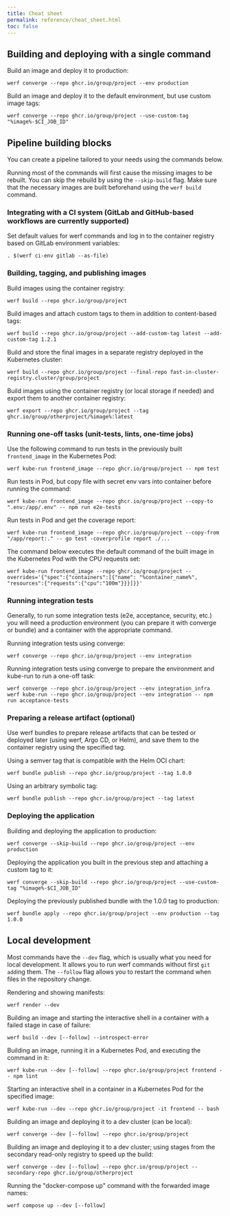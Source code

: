 ```yaml
---
title: Cheat sheet
permalink: reference/cheat_sheet.html
toc: false
---
```


## Building and deploying with a single command

Build an image and deploy it to production:

```shell
werf converge --repo ghcr.io/group/project --env production
```

Build an image and deploy it to the default environment, but use custom image tags:

```shell
werf converge --repo ghcr.io/group/project --use-custom-tag "%image%-$CI_JOB_ID"
```

## Pipeline building blocks

You can create a pipeline tailored to your needs using the commands below.

Running most of the commands will first cause the missing images to be rebuilt. You can skip the rebuild by using the `--skip-build` flag. Make sure that the necessary images are built beforehand using the `werf build` command.

### Integrating with a CI system (GitLab and GitHub-based workflows are currently supported)

Set default values for werf commands and log in to the container registry based on GitLab environment variables:

```shell
. $(werf ci-env gitlab --as-file) 
```

### Building, tagging, and publishing images

Build images using the container registry:

```shell
werf build --repo ghcr.io/group/project
```

Build images and attach custom tags to them in addition to content-based tags:

```shell
werf build --repo ghcr.io/group/project --add-custom-tag latest --add-custom-tag 1.2.1
```

Build and store the final images in a separate registry deployed in the Kubernetes cluster:

```shell
werf build --repo ghcr.io/group/project --final-repo fast-in-cluster-registry.cluster/group/project
```

Build images using the container registry (or local storage if needed) and export them to another container registry:

```shell
werf export --repo ghcr.io/group/project --tag ghcr.io/group/otherproject/%image%:latest
```

### Running one-off tasks (unit-tests, lints, one-time jobs)

Use the following command to run tests in the previously built `frontend_image` in the Kubernetes Pod:

```shell
werf kube-run frontend_image --repo ghcr.io/group/project -- npm test
```

Run tests in Pod, but copy file with secret env vars into container before running the command:

```shell
werf kube-run frontend_image --repo ghcr.io/group/project --copy-to ".env:/app/.env" -- npm run e2e-tests
```

Run tests in Pod and get the coverage report:

```shell
werf kube-run frontend_image --repo ghcr.io/group/project --copy-from "/app/report:." -- go test -coverprofile report ./...
```

The command below executes the default command of the built image in the Kubernetes Pod with the CPU requests set:

```shell
werf kube-run frontend_image --repo ghcr.io/group/project --overrides='{"spec":{"containers":[{"name": "%container_name%", "resources":{"requests":{"cpu":"100m"}}}]}}'
```

### Running integration tests

Generally, to run some integration tests (e2e, acceptance, security, etc.) you will need a production environment (you can prepare it with converge or bundle) and a container with the appropriate command. 

Running integration tests using converge:

```shell
werf converge --repo ghcr.io/group/project --env integration
```

Running integration tests using converge to prepare the environment and kube-run to run a one-off task:

```shell
werf converge --repo ghcr.io/group/project --env integration_infra
werf kube-run --repo ghcr.io/group/project --env integration -- npm run acceptance-tests
```

### Preparing a release artifact (optional)

Use werf bundles to prepare release artifacts that can be tested or deployed later (using werf, Argo CD, or Helm), and save them to the container registry using the specified tag. 

Using a semver tag that is compatible with the Helm OCI chart:

```shell
werf bundle publish --repo ghcr.io/group/project --tag 1.0.0
```

Using an arbitrary symbolic tag:

```shell
werf bundle publish --repo ghcr.io/group/project --tag latest
```

### Deploying the application

Building and deploying the application to production:

```shell
werf converge --skip-build --repo ghcr.io/group/project --env production
```

Deploying the application you built in the previous step and attaching a custom tag to it:

```shell
werf converge --skip-build --repo ghcr.io/group/project --use-custom-tag "%image%-$CI_JOB_ID"
```

Deploying the previously published bundle with the 1.0.0 tag to production:

```shell
werf bundle apply --repo ghcr.io/group/project --env production --tag 1.0.0
```

## Local development

Most commands have the `--dev` flag, which is usually what you need for local development. It allows you to run werf commands without first `git add`ing them. The `--follow` flag allows you to restart the command when files in the repository change.

Rendering and showing manifests:

```shell
werf render --dev
```

Building an image and starting the interactive shell in a container with a failed stage in case of failure:

```shell
werf build --dev [--follow] --introspect-error
```

Building an image, running it in a Kubernetes Pod, and executing the command in it:

```shell
werf kube-run --dev [--follow] --repo ghcr.io/group/project frontend -- npm lint
```

Starting an interactive shell in a container in a Kubernetes Pod for the specified image:

```shell
werf kube-run --dev --repo ghcr.io/group/project -it frontend -- bash
```

Building an image and deploying it to a dev cluster (can be local):

```shell
werf converge --dev [--follow] --repo ghcr.io/group/project
```

Building an image and deploying it to a dev cluster; using stages from the secondary read-only registry to speed up the build:

```shell
werf converge --dev [--follow] --repo ghcr.io/group/project --secondary-repo ghcr.io/group/otherproject
```

Running the "docker-compose up" command with the forwarded image names:

```shell
werf compose up --dev [--follow]
```
